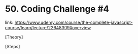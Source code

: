 # 50. Coding Challenge #4
link: https://www.udemy.com/course/the-complete-javascript-course/learn/lecture/22648309#overview


[Theory]





[Steps]